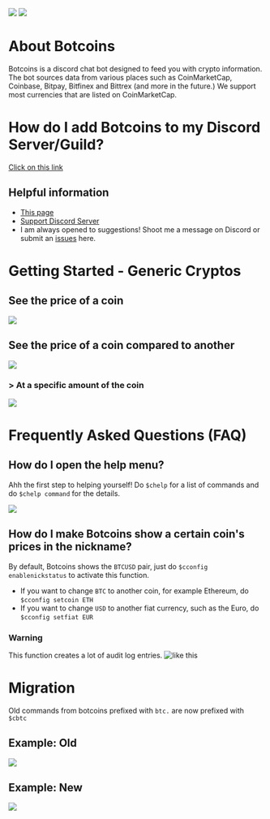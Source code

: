 [![](https://img.shields.io/badge/discord-chat-blue.svg)][1]
[![](https://img.shields.io/badge/discord-bot_invite-blue.svg)][2]

# About Botcoins
Botcoins is a discord chat bot designed to feed you with crypto information. The bot sources data from various places such as CoinMarketCap, Coinbase, Bitpay, Bitfinex and Bittrex (and more in the future.) We support most currencies that are listed on CoinMarketCap.

# How do I add Botcoins to my Discord Server/Guild?
[Click on this link][2]

## Helpful information
* [This page](https://botcoins.github.io/v2-docs)
* [Support Discord Server][1]
* I am always opened to suggestions! Shoot me a message on Discord or submit an [issues](https://github.com/Botcoins/v2-docs/pulls) here.

# Getting Started - Generic Cryptos
## See the price of a coin
![](https://i.imgur.com/Fba8rwt.png)

## See the price of a coin compared to another
![](https://i.imgur.com/HlaPC5h.png)

### > At a specific amount of the coin
![](https://i.imgur.com/PR0bPCu.png)

# Frequently Asked Questions (FAQ)
## How do I open the help menu?
Ahh the first step to helping yourself! Do `$chelp` for a list of commands and do `$chelp command` for the details.

![](https://i.imgur.com/4GVeq4q.png)

## How do I make Botcoins show a certain coin's prices in the nickname?
By default, Botcoins shows the `BTCUSD` pair, just do `$cconfig enablenickstatus` to activate this function.

* If you want to change `BTC` to another coin, for example Ethereum, do `$cconfig setcoin ETH`
* If you want to change `USD` to another fiat currency, such as the Euro, do `$cconfig setfiat EUR`

### Warning
This function creates a lot of audit log entries. ![like this](https://i.imgur.com/gay5Hra.png)

# Migration
Old commands from botcoins prefixed with `btc.` are now prefixed with `$cbtc`

## Example: Old
![](https://i.imgur.com/BIy7HXd.png)

## Example: New
![](https://i.imgur.com/fiRxcan.png)

[1]: https://discord.gg/Rcp9sEJ
[2]: https://discordapp.com/oauth2/authorize?scope=bot&client_id=345450194613043201&permissions=67387456
